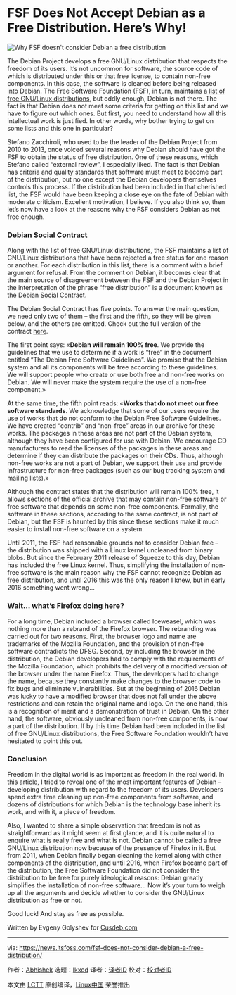 [#]: subject: "FSF Does Not Accept Debian as a Free Distribution. Here’s Why!"
[#]: via: "https://news.itsfoss.com/fsf-does-not-consider-debian-a-free-distribution/"
[#]: author: "Abhishek https://news.itsfoss.com/author/root/"
[#]: collector: "lkxed"
[#]: translator: " "
[#]: reviewer: " "
[#]: publisher: " "
[#]: url: " "

FSF Does Not Accept Debian as a Free Distribution. Here’s Why!
======
![Why FSF doesn't consider Debian a free distribution][1]

The Debian Project develops a free GNU/Linux distribution that respects the freedom of its users. It’s not uncommon for software, the source code of which is distributed under this or that free license, to contain non-free components. In this case, the software is cleaned before being released into Debian. The Free Software Foundation (FSF), in turn, maintains a [list of free GNU/Linux distributions][2], but oddly enough, Debian is not there. The fact is that Debian does not meet some criteria for getting on this list and we have to figure out which ones. But first, you need to understand how all this intellectual work is justified. In other words, why bother trying to get on some lists and this one in particular?

Stefano Zacchiroli, who used to be the leader of the Debian Project from 2010 to 2013, once voiced several reasons why Debian should have got the FSF to obtain the status of free distribution. One of these reasons, which Stefano called “external review”, I especially liked. The fact is that Debian has criteria and quality standards that software must meet to become part of the distribution, but no one except the Debian developers themselves controls this process. If the distribution had been included in that cherished list, the FSF would have been keeping a close eye on the fate of Debian with moderate criticism. Excellent motivation, I believe. If you also think so, then let’s now have a look at the reasons why the FSF considers Debian as not free enough.

### Debian Social Contract

Along with the list of free GNU/Linux distributions, the FSF maintains a list of GNU/Linux distributions that have been rejected a free status for one reason or another. For each distribution in this list, there is a comment with a brief argument for refusal. From the comment on Debian, it becomes clear that the main source of disagreement between the FSF and the Debian Project in the interpretation of the phrase “free distribution” is a document known as the Debian Social Contract.

The Debian Social Contract has five points. To answer the main question, we need only two of them – the first and the fifth, so they will be given below, and the others are omitted. Check out the full version of the contract [here][3].

The first point says: «**Debian will remain 100% free**. We provide the guidelines that we use to determine if a work is “free” in the document entitled “The Debian Free Software Guidelines”. We promise that the Debian system and all its components will be free according to these guidelines. We will support people who create or use both free and non-free works on Debian. We will never make the system require the use of a non-free component.»

At the same time, the fifth point reads: «**Works that do not meet our free software standards**. We acknowledge that some of our users require the use of works that do not conform to the Debian Free Software Guidelines. We have created “contrib” and “non-free” areas in our archive for these works. The packages in these areas are not part of the Debian system, although they have been configured for use with Debian. We encourage CD manufacturers to read the licenses of the packages in these areas and determine if they can distribute the packages on their CDs. Thus, although non-free works are not a part of Debian, we support their use and provide infrastructure for non-free packages (such as our bug tracking system and mailing lists).»

Although the contract states that the distribution will remain 100% free, it allows sections of the official archive that may contain non-free software or free software that depends on some non-free components. Formally, the software in these sections, according to the same contract, is not part of Debian, but the FSF is haunted by this since these sections make it much easier to install non-free software on a system.

Until 2011, the FSF had reasonable grounds not to consider Debian free – the distribution was shipped with a Linux kernel uncleaned from binary blobs. But since the February 2011 release of Squeeze to this day, Debian has included the free Linux kernel. Thus, simplifying the installation of non-free software is the main reason why the FSF cannot recognize Debian as free distribution, and until 2016 this was the only reason I knew, but in early 2016 something went wrong…

### Wait… what’s Firefox doing here?

For a long time, Debian included a browser called Iceweasel, which was nothing more than a rebrand of the Firefox browser. The rebranding was carried out for two reasons. First, the browser logo and name are trademarks of the Mozilla Foundation, and the provision of non-free software contradicts the DFSG. Second, by including the browser in the distribution, the Debian developers had to comply with the requirements of the Mozilla Foundation, which prohibits the delivery of a modified version of the browser under the name Firefox. Thus, the developers had to change the name, because they constantly make changes to the browser code to fix bugs and eliminate vulnerabilities. But at the beginning of 2016 Debian was lucky to have a modified browser that does not fall under the above restrictions and can retain the original name and logo. On the one hand, this is a recognition of merit and a demonstration of trust in Debian. On the other hand, the software, obviously uncleaned from non-free components, is now a part of the distribution. If by this time Debian had been included in the list of free GNU/Linux distributions, the Free Software Foundation wouldn’t have hesitated to point this out.

### Conclusion

Freedom in the digital world is as important as freedom in the real world. In this article, I tried to reveal one of the most important features of Debian – developing distribution with regard to the freedom of its users. Developers spend extra time cleaning up non-free components from software, and dozens of distributions for which Debian is the technology base inherit its work, and with it, a piece of freedom.

Also, I wanted to share a simple observation that freedom is not as straightforward as it might seem at first glance, and it is quite natural to enquire what is really free and what is not. Debian cannot be called a free GNU/Linux distribution now because of the presence of Firefox in it. But from 2011, when Debian finally began cleaning the kernel along with other components of the distribution, and until 2016, when Firefox became part of the distribution, the Free Software Foundation did not consider the distribution to be free for purely ideological reasons: Debian greatly simplifies the installation of non-free software… Now it’s your turn to weigh up all the arguments and decide whether to consider the GNU/Linux distribution as free or not.

Good luck! And stay as free as possible.

Written by Evgeny Golyshev for [Cusdeb.com][4]

--------------------------------------------------------------------------------

via: https://news.itsfoss.com/fsf-does-not-consider-debian-a-free-distribution/

作者：[Abhishek][a]
选题：[lkxed][b]
译者：[译者ID](https://github.com/译者ID)
校对：[校对者ID](https://github.com/校对者ID)

本文由 [LCTT](https://github.com/LCTT/TranslateProject) 原创编译，[Linux中国](https://linux.cn/) 荣誉推出

[a]: https://news.itsfoss.com/author/root/
[b]: https://github.com/lkxed
[1]: https://news.itsfoss.com/wp-content/uploads/2022/05/why-fsf-doesnt-consider-debian-a-free-software-1200-%C3%97-675px.png
[2]: https://gnu.org/distros/free-distros.en.html
[3]: https://debian.org/social_contract
[4]: https://wiki.cusdeb.com/Essays:Why_the_FSF_does_not_consider_Debian_as_a_free_distribution/en
